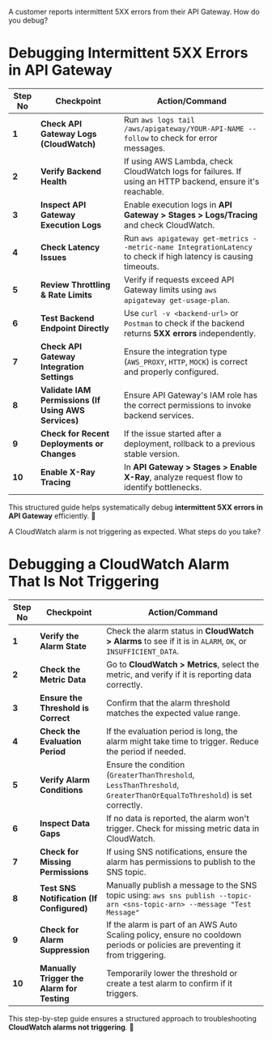 A customer reports intermittent 5XX errors from their API Gateway. How do you debug?

# Debugging Intermittent 5XX Errors in API Gateway

| Step No | Checkpoint                                      | Action/Command |
|---------|------------------------------------------------|---------------|
| **1**   | **Check API Gateway Logs (CloudWatch)**       | Run `aws logs tail /aws/apigateway/YOUR-API-NAME --follow` to check for error messages. |
| **2**   | **Verify Backend Health**                     | If using AWS Lambda, check CloudWatch logs for failures. If using an HTTP backend, ensure it's reachable. |
| **3**   | **Inspect API Gateway Execution Logs**        | Enable execution logs in **API Gateway > Stages > Logs/Tracing** and check CloudWatch. |
| **4**   | **Check Latency Issues**                      | Run `aws apigateway get-metrics --metric-name IntegrationLatency` to check if high latency is causing timeouts. |
| **5**   | **Review Throttling & Rate Limits**           | Verify if requests exceed API Gateway limits using `aws apigateway get-usage-plan`. |
| **6**   | **Test Backend Endpoint Directly**           | Use `curl -v <backend-url>` or `Postman` to check if the backend returns **5XX errors** independently. |
| **7**   | **Check API Gateway Integration Settings**    | Ensure the integration type (`AWS_PROXY`, `HTTP`, `MOCK`) is correct and properly configured. |
| **8**   | **Validate IAM Permissions (If Using AWS Services)** | Ensure API Gateway's IAM role has the correct permissions to invoke backend services. |
| **9**   | **Check for Recent Deployments or Changes**   | If the issue started after a deployment, rollback to a previous stable version. |
| **10**  | **Enable X-Ray Tracing**                      | In **API Gateway > Stages > Enable X-Ray**, analyze request flow to identify bottlenecks. |

This structured guide helps systematically debug **intermittent 5XX errors in API Gateway** efficiently. 🚀


A CloudWatch alarm is not triggering as expected. What steps do you take?



# Debugging a CloudWatch Alarm That Is Not Triggering

| Step No | Checkpoint                                     | Action/Command |
|---------|-----------------------------------------------|---------------|
| **1**   | **Verify the Alarm State**                   | Check the alarm status in **CloudWatch > Alarms** to see if it is in `ALARM`, `OK`, or `INSUFFICIENT_DATA`. |
| **2**   | **Check the Metric Data**                    | Go to **CloudWatch > Metrics**, select the metric, and verify if it is reporting data correctly. |
| **3**   | **Ensure the Threshold is Correct**          | Confirm that the alarm threshold matches the expected value range. |
| **4**   | **Check the Evaluation Period**              | If the evaluation period is long, the alarm might take time to trigger. Reduce the period if needed. |
| **5**   | **Verify Alarm Conditions**                  | Ensure the condition (`GreaterThanThreshold`, `LessThanThreshold`, `GreaterThanOrEqualToThreshold`) is set correctly. |
| **6**   | **Inspect Data Gaps**                        | If no data is reported, the alarm won't trigger. Check for missing metric data in CloudWatch. |
| **7**   | **Check for Missing Permissions**            | If using SNS notifications, ensure the alarm has permissions to publish to the SNS topic. |
| **8**   | **Test SNS Notification (If Configured)**    | Manually publish a message to the SNS topic using: `aws sns publish --topic-arn <sns-topic-arn> --message "Test Message"` |
| **9**   | **Check for Alarm Suppression**              | If the alarm is part of an AWS Auto Scaling policy, ensure no cooldown periods or policies are preventing it from triggering. |
| **10**  | **Manually Trigger the Alarm for Testing**   | Temporarily lower the threshold or create a test alarm to confirm if it triggers. |

This step-by-step guide ensures a structured approach to troubleshooting **CloudWatch alarms not triggering**. 🚀
